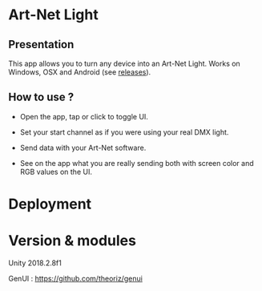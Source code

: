 # Art-Net Light

## Presentation

This app allows you to turn any device into an Art-Net Light. 
Works on Windows, OSX and Android (see [releases](https://github.com/Theoriz/art-net-light/releases)).

## How to use ?

- Open the app, tap or click to toggle UI.

- Set your start channel as if you were using your real DMX light.

- Send data with your Art-Net software.

- See on the app what you are really sending both with screen color and RGB values on the UI.

# Deployment 



# Version & modules

Unity 2018.2.8f1

GenUI : https://github.com/theoriz/genui
